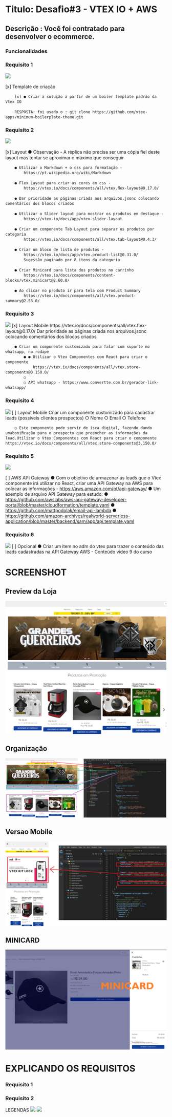 # Titulo: Desaﬁo#3 - VTEX IO + AWS

## Descrição : Você foi contratado para desenvolver o ecommerce.

### Funcionalidades

### Requisito 1
<img src="https://img.shields.io/static/v1?label=Template de criação&message=CONCLUIDO&color=39FF14c1&style=for-the-badge&logo=ghost"/> 

[x] Template de criação 

        [x] ● Criar a solução a partir de um boiler template padrão da Vtex IO

        RESPOSTA: foi usado o : git clone https://github.com/vtex-apps/minimum-boilerplate-theme.git


### Requisito 2
<img src="https://img.shields.io/static/v1?label=Layout&message=CONCLUIDO&color=39FF14c1&style=for-the-badge&logo=ghost"/> 

[x] Layout 
        ● Observação - A réplica não precisa ser uma cópia ﬁel deste layout mas tentar se aproximar o máximo que conseguir
        
        ● Utilizar o Markdown + o css para formatação -
            https://pt.wikipedia.org/wiki/Markdown
        
        ● Flex Layout para criar as cores em css -
            https://vtex.io/docs/components/all/vtex.ﬂex-layout@0.17.0/
        
        ● Dar prioridade as páginas criada nos arquivos.jsonc colocando comentários dos blocos criados
        
        ● Utilizar o Slider layout para mostrar os produtos em destaque -
            https://vtex.io/docs/app/vtex.slider-layout

        ● Criar um componente Tab Layout para separar os produtos por categoria
            https://vtex.io/docs/components/all/vtex.tab-layout@0.4.3/

        ● Criar um bloco de lista de produtos -
            https://vtex.io/docs/app/vtex.product-list@0.31.0/
            Sugestão paginado por 8 itens da categoria

        ● Criar Minicard para lista dos produtos no carrinho
            https://vtex.io/docs/components/content-blocks/vtex.minicart@2.60.0/

        ● Ao clicar no produto ir para tela com Product Summary
            https://vtex.io/docs/components/all/vtex.product-summary@2.53.0/


### Requisito 3
<img src="https://img.shields.io/static/v1?label=Layout Mobile&message=CONCLUIDO&color=39FF14c1&style=for-the-badge&logo=ghost"/>
[x] Layout Mobile 
        https://vtex.io/docs/components/all/vtex.ﬂex-layout@0.17.0/
        Dar prioridade as páginas criada nos arquivos.jsonc colocando comentários dos blocos criados

        ● Criar um componente customizado para falar com suporte no whatsapp, no rodapé
            ● ● Utilizar o Vtex Componentes com React para criar o componente
                https://vtex.io/docs/components/all/vtex.store-components@3.150.0/
            ○
            ○ API whatsapp - https://www.convertte.com.br/gerador-link-whatsapp/

### Requisito 4
<img src="https://img.shields.io/static/v1?label=Layout Mobile&message=CONCLUIDO&color=39FF14c1&style=for-the-badge&logo=ghost"/>
[ ] Layout Mobile
    Criar um componente customizado para cadastrar leads (possíveis clientes prospectos)
        ○ Nome
        ○ Email
        ○ Telefone

        ○ Este componente pode servir de isca digital, fazendo dando umaboniﬁcação para o prospecto que preencher as informações da lead.Utilizar o Vtex Componentes com React para criar o componente https://vtex.io/docs/components/all/vtex.store-components@3.150.0/


### Requisito 5
<img src="https://img.shields.io/static/v1?label=API-AWS&message=em-desenvolvimento&color=FF0000&style=for-the-badge&logo=ghost"/>

[ ] AWS API Gateway
        ● Com o objetivo de armazenar as leads que o Vtex componente irá utilizar no
    React, criar uma API Gateway na AWS para colocar as informações -
    https://aws.amazon.com/pt/api-gateway/
        ● Um exemplo de arquivo API Gateway para estudo:
        ● https://github.com/awslabs/aws-api-gateway-developer-portal/blob/master/cloudformation/template.yaml
        ● https://github.com/mattpodolak/email-api-lambda
        ● https://github.com/amazon-archives/realworld-serverless-application/blob/master/backend/sam/app/api.template.yaml   

### Requisito 6
<img src="https://img.shields.io/static/v1?label=API-AWS&message=em-desenvolvimento&color=FF0000&style=for-the-badge&logo=ghost"/>
[ ] Opcional
        ● Criar um item no adm do vtex para trazer o conteúdo das leads cadastradas na API Gateway AWS - Conteúdo vídeo 9 do curso

 
# SCREENSHOT 
## Preview da Loja
 ![Alt text](store/assets/screenshots/preview-site.PNG?raw=true "Optional Title")

## Organização
  ![Alt text]( store/assets/screenshots/organizacao.png?raw=true "Site e Codigo")

## Versao Mobile 
   ![Alt text]( store/assets/screenshots/organizacao-celular.png "Versao Mobile")

 ## MINICARD
 ![Alt text]( store/assets/screenshots/minicard.png "Mini Card")


# EXPLICANDO OS REQUISITOS

### Requisito 1
### Requisito 2

LEGENDAS
<img src="https://img.shields.io/static/v1?label=vtex&message=CONCLUIDO&color=39FF14c1&style=for-the-badge&logo=ghost"/>
<img src="https://img.shields.io/static/v1?label=vtex&message=em-desenvolvimento&color=FF0000&style=for-the-badge&logo=ghost"/>    

